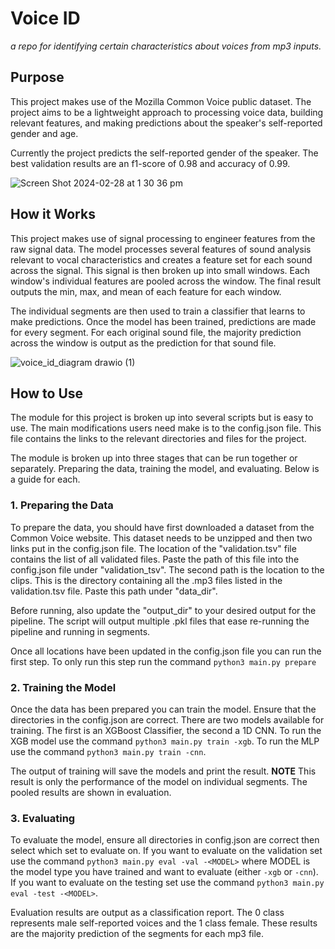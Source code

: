 # Voice ID
*a repo for identifying certain characteristics about voices from mp3 inputs.*

## Purpose
This project makes use of the Mozilla Common Voice public dataset. The project aims to be a lightweight approach to processing voice data, building relevant features, and making predictions about the speaker's self-reported gender and age. 

Currently the project predicts the self-reported gender of the speaker. The best validation results are an f1-score of 0.98 and accuracy of 0.99.

![Screen Shot 2024-02-28 at 1 30 36 pm](https://github.com/elisedemarie/voice_id/assets/135685125/a0cd8a6b-da50-4836-b14c-675d546fdd7f)



## How it Works
This project makes use of signal processing to engineer features from the raw signal data. The model processes several features of sound analysis relevant to vocal characteristics and creates a feature set for each sound across the signal. This signal is then broken up into small windows. Each window's individual features are pooled across the window. The final result outputs the min, max, and mean of each feature for each window. 

The individual segments are then used to train a classifier that learns to make predictions. Once the model has been trained, predictions are made for every segment. For each original sound file, the majority prediction across the window is output as the prediction for that sound file.

![voice_id_diagram drawio (1)](https://github.com/elisedemarie/voice_id/assets/135685125/fcf91ef9-9954-4e20-a9a7-0303ed820da1)

## How to Use
The module for this project is broken up into several scripts but is easy to use. The main modifications users need make is to the config.json file. This file contains the links to the relevant directories and files for the project.

The module is broken up into three stages that can be run together or separately. Preparing the data, training the model, and evaluating. Below is a guide for each.

### 1. Preparing the Data
To prepare the data, you should have first downloaded a dataset from the Common Voice website. This dataset needs to be unzipped and then two links put in the config.json file. The location of the "validation.tsv" file contains the list of all validated files. Paste the path of this file into the config.json file under "validation_tsv". The second path is the location to the clips. This is the directory containing all the .mp3 files listed in the validation.tsv file. Paste this path under "data_dir".

Before running, also update the "output_dir" to your desired output for the pipeline. The script will output multiple .pkl files that ease re-running the pipeline and running in segments.

Once all locations have been updated in the config.json file you can run the first step. To only run this step run the command `python3 main.py prepare`

### 2. Training the Model
Once the data has been prepared you can train the model. Ensure that the directories in the config.json are correct. There are two models available for training. The first is an XGBoost Classifier, the second a 1D CNN. To run the XGB model use the command `python3 main.py train -xgb`. To run the MLP use the command `python3 main.py train -cnn`. 

The output of training will save the models and print the result. **NOTE** This result is only the performance of the model on individual segments. The pooled results are shown in evaluation.

### 3. Evaluating
To evaluate the model, ensure all directories in config.json are correct then select which set to evaluate on. If you want to evaluate on the validation set use the command `python3 main.py eval -val -<MODEL>` where MODEL is the model type you have trained and want to evaluate (either `-xgb` or `-cnn`). If you want to evaluate on the testing set use the command `python3 main.py eval -test -<MODEL>`. 

Evaluation results are output as a classification report. The 0 class represents male self-reported voices and the 1 class female. These results are the majority prediction of the segments for each mp3 file.


